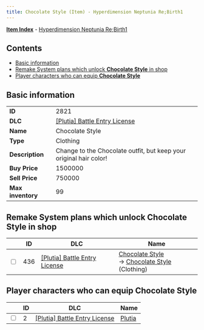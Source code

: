 ```yaml
---
title: Chocolate Style (Item) - Hyperdimension Neptunia Re;Birth1
---
```


[**Item Index**](/neptunia/rb1/item/index.html) - [Hyperdimension Neptunia Re;Birth1](/neptunia/rb1)

## Contents

- [Basic information](#basic-information)
- [Remake System plans which unlock **Chocolate Style** in shop](#remake-system-plans-which-unlock-chocolate-style-in-shop)
- [Player characters who can equip **Chocolate Style**](#player-characters-who-can-equip-chocolate-style)
## Basic information

|   |   |
| -- | -- |
| **ID** | 2821 |
| **DLC** | [[Plutia] Battle Entry License](/neptunia/rb1/dlc/7-plutia.html) |
| **Name** | Chocolate Style |
| **Type** | Clothing |
| **Description** | Change to the Chocolate outfit, but keep your original hair color! |
| **Buy Price** | 1500000 |
| **Sell Price** | 750000 |
| **Max inventory** | 99 |


## Remake System plans which unlock **Chocolate Style** in shop

|    | ID | DLC | Name |
| -- | -- | --- | ---- |
| <input type="checkbox" id="rb1-remake-7-436" class="trackbox" /> | 436 | [[Plutia] Battle Entry License](/neptunia/rb1/dlc/7-plutia.html) | [Chocolate Style](/neptunia/rb1/remake/7-436-chocolate-style.html)<br /> → [Chocolate Style](/neptunia/rb1/item/7-2821-chocolate-style.html) (Clothing) |


## Player characters who can equip **Chocolate Style**

|    | ID | DLC | Name |
| -- | -- | --- | ---- |
| <input type="checkbox" id="rb1-player-7-2" class="trackbox" /> | 2 | [[Plutia] Battle Entry License](/neptunia/rb1/dlc/7-plutia.html) | [Plutia](/neptunia/rb1/player/7-2-plutia.html) |
